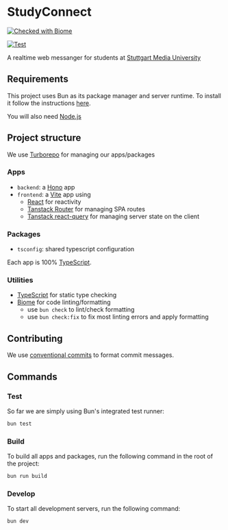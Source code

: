 # StudyConnect

[![Checked with Biome](https://img.shields.io/badge/Checked_with-Biome-60a5fa?style=flat&logo=biome)](https://biomejs.dev)

[![Test](https://github.com/DenizGazitepe/application-project-ws24/actions/workflows/test.yml/badge.svg)](https://github.com/DenizGazitepe/application-project-ws24/actions/workflows/test.yml)

A realtime web messanger for students at [Stuttgart Media University](https://www.hdm-stuttgart.de/)

## Requirements

This project uses Bun as its package manager and server runtime.
To install it follow the instructions [here](https://bun.sh).

You will also need [Node.js](https://nodejs.org/en/download)

## Project structure

We use [Turborepo](https://turbo.build) for managing our apps/packages

### Apps

- `backend`: a [Hono](https://hono.dev) app
- `frontend`: a [Vite](https://vite.dev) app using
  - [React](https://react.dev) for reactivity
  - [Tanstack Router](https://tanstack.com/router/) for managing SPA routes
  - [Tanstack react-query](https://tanstack.com/query) for managing server state on the client

### Packages

- `tsconfig`: shared typescript configuration

Each app is 100% [TypeScript](https://www.typescriptlang.org/).

### Utilities

- [TypeScript](https://www.typescriptlang.org/) for static type checking
- [Biome](https://biomejs.dev/) for code linting/formatting
  - use `bun check` to lint/check formatting
  - use `bun check:fix` to fix most linting errors and apply formatting

## Contributing

We use [conventional commits](https://www.conventionalcommits.org) to format commit messages.

## Commands

### Test

So far we are simply using Bun's integrated test runner:

```zsh
bun test
```

### Build

To build all apps and packages, run the following command in the root of the project:

```zsh
bun run build
```

### Develop

To start all development servers, run the following command:

```zsh
bun dev
```

